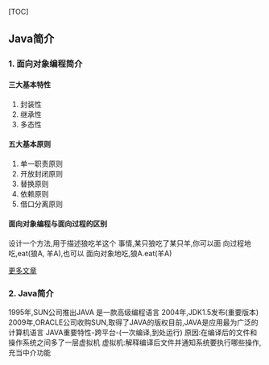 [TOC]

## Java简介

### 1. 面向对象编程简介

#### 三大基本特性

1. 封装性
2. 继承性
3. 多态性

#### 五大基本原则

1. 单一职责原则
2. 开放封闭原则
3. 替换原则
4. 依赖原则
5. 借口分离原则

#### 面向对象编程与面向过程的区别

设计一个方法,用于描述狼吃羊这个 事情,某只狼吃了某只羊,你可以面 向过程地吃,eat(狼A, 羊A),也可以 面向对象地吃,狼A.eat(羊A)

[更多文章](http://www.cnblogs.com/loveyou999/p/4843758.html)

### 2. Java简介

1995年,SUN公司推出JAVA 是一款高级编程语言 2004年,JDK1.5发布(重要版本) 2009年,ORACLE公司收购SUN,取得了JAVA的版权目前,JAVA是应用最为广泛的计算机语言 JAVA重要特性-跨平台-(一次编译,到处运行) 原因:在编译后的文件和操作系统之间多了一层虚拟机 虚拟机:解释编译后文件并通知系统要执行哪些操作,充当中介功能




